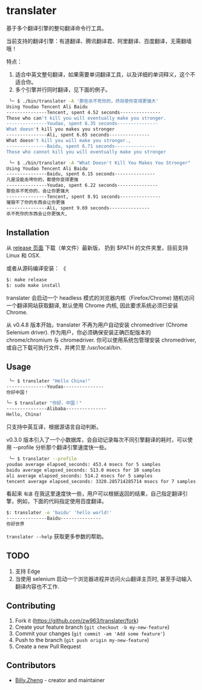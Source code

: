 # translater

基于多个翻译引擎的整句翻译命令行工具。

当前支持的翻译引擎：有道翻译、腾讯翻译君、阿里翻译、百度翻译，无需翻墙哦！

特点：

1. 适合中英文整句翻译，如果需要单词翻译工具，以及详细的单词释义，这个不适合你。
2. 多个引擎并行同时翻译，见下面的例子。


```sh
 ╰─ $ ./bin/translater -A '那些杀不死你的，终将使你变得更强大'
Using Youdao Tencent Ali Baidu 
---------------Tencent, spent 4.52 seconds---------------
Those who can't kill you will eventually make you stronger.
---------------Youdao, spent 6.35 seconds---------------
What doesn't kill you makes you stronger
---------------Ali, spent 6.65 seconds---------------
What doesn't kill you will make you stronger., 
---------------Baidu, spent 6.71 seconds---------------
Those who cannot kill you will eventually make you stronger

```

```sh
 ╰─ $ ./bin/translater -A "What Doesn't Kill You Makes You Stronger"
Using Youdao Tencent Ali Baidu 
---------------Baidu, spent 6.15 seconds---------------
凡是没能击垮你的，都使你变得更强
---------------Youdao, spent 6.22 seconds---------------
那些杀不死你的，会让你更强大
---------------Tencent, spent 8.91 seconds---------------
摧毁不了你的东西会让你更强
---------------Ali, spent 9.69 seconds---------------
杀不死你的东西会让你更强大, 
```

## Installation

从 [release 页面](https://github.com/crystal-china/translater/releases) 下载（单文件）最新版，
扔到 $PATH 的文件夹里，目前支持 Linux 和 OSX.

或者从源码编译安装：
《
```sh
$: make release
$: sudo make install
```

translater 会启动一个 headless 模式的浏览器内核（Firefox/Chrome) 随机访问一个翻译网站获取翻译, 
默认使用 Chrome 内核, 因此要求系统必须已安装 Chrome.

从 v0.4.8 版本开始，translater 不再为用户自动安装 chromedriver (Chrome Selenium driver).
作为用户，你必须确保安装正确匹配版本的 chrome/chromium 与 chromedriver.
你可以使用系统包管理安装 chromedriver, 或自己下载可执行文件，并拷贝至 /usr/local/bin.

## Usage

```sh
 ╰─ $ translater "Hello China!"
---------------Youdao--------------- 
你好中国！

╰─ $ translater "你好，中国！"
---------------Alibaba--------------- 
Hello, China!
```

只支持中英互译，根据源语言自动判断。

v0.3.0 版本引入了一个小数据库，会自动记录每次不同引擎翻译的耗时，可以使用 --profile 分析那个翻译引擎速度快一些。

```sh
 ╰─ $ translater --profile
youdao average elapsed_seconds: 453.4 msecs for 5 samples
baidu average elapsed_seconds: 513.0 msecs for 10 samples
ali average elapsed_seconds: 514.2 msecs for 5 samples
tencent average elapsed_seconds: 3320.285714285714 msecs for 7 samples
```

看起来 `有道` 在我这里速度快一些，用户可以根据返回的结果，自己指定翻译引擎，例如，下面的代码指定使用百度翻译。

```sh
$: translater -e 'baidu' 'hello world!'
---------------Baidu---------------
你好世界
```

`translater --help` 获取更多参数的帮助。

## TODO

1. 支持 Edge
2. 当使用 selenium 启动一个浏览器进程并访问火山翻译主页时, 甚至手动输入翻译内容也不工作.

## Contributing

1. Fork it (<https://github.com/zw963/translater/fork>)
2. Create your feature branch (`git checkout -b my-new-feature`)
3. Commit your changes (`git commit -am 'Add some feature'`)
4. Push to the branch (`git push origin my-new-feature`)
5. Create a new Pull Request

## Contributors

- [Billy.Zheng](https://github.com/zw963) - creator and maintainer
